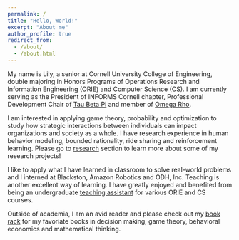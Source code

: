 ```yaml
---
permalink: /
title: "Hello, World!"
excerpt: "About me"
author_profile: true
redirect_from: 
  - /about/
  - /about.html
---
```


My name is Lily, a senior at Cornell University College of Engineering, double majoring in Honors Programs of Operations Research and Information Engineering (ORIE) and Computer Science (CS). I am currently serving as the President of INFORMS Cornell chapter, Professional Development Chair of [Tau Beta Pi](https://www.tbp.org/recruit/recruitHome.cfm) and member of [Omega Rho](https://connect.informs.org/omegarho/about-omega-rho/welcome). 

I am interested in applying game theory, probability and optimization to study how strategic interactions between individuals can impact organizations and society as a whole. I have research experience in human behavior modeling, bounded rationality, ride sharing and reinforcement learning. Please go to [research](https://xinminglilyliu.github.io/publications/) section to learn more about some of my research projects!

I like to apply what I have learned in classroom to solve real-world problems and I interned at Blackston, Amazon Robotics and ODH, Inc. Teaching is another excellent way of learning. I have greatly enjoyed and benefited from being an undergraduate [teaching assistant](https://xinminglilyliu.github.io/teaching/) for various ORIE and CS courses.

Outside of academia, I am an avid reader and please check out my [book rack](https://xinminglilyliu.github.io/portfolio/) for my favoriate books in decision making, game theory, behavioral economics and mathematical thinking.
